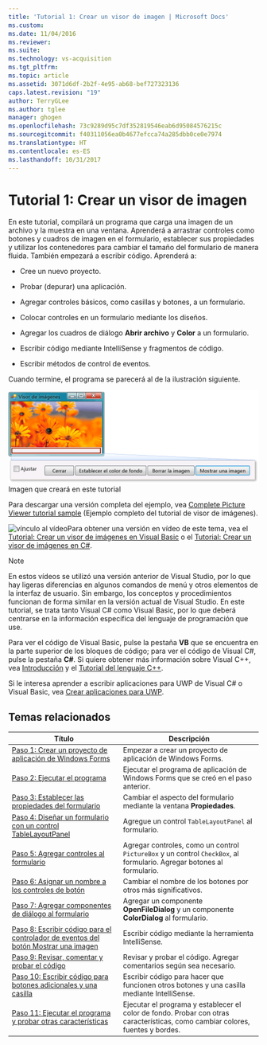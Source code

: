 ```yaml
---
title: 'Tutorial 1: Crear un visor de imagen | Microsoft Docs'
ms.custom: 
ms.date: 11/04/2016
ms.reviewer: 
ms.suite: 
ms.technology: vs-acquisition
ms.tgt_pltfrm: 
ms.topic: article
ms.assetid: 3071d6df-2b2f-4e95-ab68-bef727323136
caps.latest.revision: "19"
author: TerryGLee
ms.author: tglee
manager: ghogen
ms.openlocfilehash: 73c9289d95c7df352819546eab6d95084576215c
ms.sourcegitcommit: f40311056ea0b4677efcca74a285dbb0ce0e7974
ms.translationtype: HT
ms.contentlocale: es-ES
ms.lasthandoff: 10/31/2017
---
```

# <a name="tutorial-1-create-a-picture-viewer"></a>Tutorial 1: Crear un visor de imagen
En este tutorial, compilará un programa que carga una imagen de un archivo y la muestra en una ventana. Aprenderá a arrastrar controles como botones y cuadros de imagen en el formulario, establecer sus propiedades y utilizar los contenedores para cambiar el tamaño del formulario de manera fluida. También empezará a escribir código. Aprenderá a:  
  
-   Cree un nuevo proyecto.  
  
-   Probar (depurar) una aplicación.  
  
-   Agregar controles básicos, como casillas y botones, a un formulario.  
  
-   Colocar controles en un formulario mediante los diseños.  
  
-   Agregar los cuadros de diálogo **Abrir archivo** y **Color** a un formulario.  
  
-   Escribir código mediante IntelliSense y fragmentos de código.  
  
-   Escribir métodos de control de eventos.  
  
 Cuando termine, el programa se parecerá al de la ilustración siguiente.  
  
 ![Imagen que creará en este tutorial](../ide/media/express_pictureviewerdone.png "Express_PictureViewerDone")  
Imagen que creará en este tutorial  
  
 Para descargar una versión completa del ejemplo, vea [Complete Picture Viewer tutorial sample](http://code.msdn.microsoft.com/Complete-Picture-Viewer-7d91d3a8) (Ejemplo completo del tutorial de visor de imágenes).  
  
 ![vínculo al vídeo](../data-tools/media/playvideo.gif "ReproducirVídeo")Para obtener una versión en vídeo de este tema, vea el [Tutorial: Crear un visor de imágenes en Visual Basic](http://go.microsoft.com/fwlink/?LinkId=205207) o el [Tutorial: Crear un visor de imágenes en C#](http://go.microsoft.com/fwlink/?LinkId=205198).  
  
> [!NOTE]
>  En estos vídeos se utilizó una versión anterior de Visual Studio, por lo que hay ligeras diferencias en algunos comandos de menú y otros elementos de la interfaz de usuario. Sin embargo, los conceptos y procedimientos funcionan de forma similar en la versión actual de Visual Studio. En este tutorial, se trata tanto Visual C# como Visual Basic, por lo que deberá centrarse en la información específica del lenguaje de programación que use.  
>   
>  Para ver el código de Visual Basic, pulse la pestaña **VB** que se encuentra en la parte superior de los bloques de código; para ver el código de Visual C#, pulse la pestaña **C#**. Si quiere obtener más información sobre Visual C++, vea [Introducción](../ide/getting-started-with-cpp-in-visual-studio.md) y el [Tutorial del lenguaje C++](http://www.cplusplus.com/doc/tutorial/).  
>   
>  Si le interesa aprender a escribir aplicaciones para UWP de Visual C# o Visual Basic, vea [Crear aplicaciones para UWP](https://developer.microsoft.com/windows/apps).
  
## <a name="related-topics"></a>Temas relacionados  
  
|Título|Descripción|  
|-----------|-----------------|  
|[Paso 1: Crear un proyecto de aplicación de Windows Forms](../ide/step-1-create-a-windows-forms-application-project.md)|Empezar a crear un proyecto de aplicación de Windows Forms.|  
|[Paso 2: Ejecutar el programa](../ide/step-2-run-your-program.md)|Ejecutar el programa de aplicación de Windows Forms que se creó en el paso anterior.|  
|[Paso 3: Establecer las propiedades del formulario](../ide/step-3-set-your-form-properties.md)|Cambiar el aspecto del formulario mediante la ventana **Propiedades**.|  
|[Paso 4: Diseñar un formulario con un control TableLayoutPanel](../ide/step-4-lay-out-your-form-with-a-tablelayoutpanel-control.md)|Agregue un control `TableLayoutPanel` al formulario.|  
|[Paso 5: Agregar controles al formulario](../ide/step-5-add-controls-to-your-form.md)|Agregar controles, como un control `PictureBox` y un control `CheckBox`, al formulario. Agregar botones al formulario.|  
|[Paso 6: Asignar un nombre a los controles de botón](../ide/step-6-name-your-button-controls.md)|Cambiar el nombre de los botones por otros más significativos.|  
|[Paso 7: Agregar componentes de diálogo al formulario](../ide/step-7-add-dialog-components-to-your-form.md)|Agregar un componente **OpenFileDialog** y un componente **ColorDialog** al formulario.|  
|[Paso 8: Escribir código para el controlador de eventos del botón Mostrar una imagen](../ide/step-8-write-code-for-the-show-a-picture-button-event-handler.md)|Escribir código mediante la herramienta IntelliSense.|  
|[Paso 9: Revisar, comentar y probar el código](../ide/step-9-review-comment-and-test-your-code.md)|Revisar y probar el código. Agregar comentarios según sea necesario.|  
|[Paso 10: Escribir código para botones adicionales y una casilla](../ide/step-10-write-code-for-additional-buttons-and-a-check-box.md)|Escribir código para hacer que funcionen otros botones y una casilla mediante IntelliSense.|  
|[Paso 11: Ejecutar el programa y probar otras características](../ide/step-11-run-your-program-and-try-other-features.md)|Ejecutar el programa y establecer el color de fondo. Probar con otras características, como cambiar colores, fuentes y bordes.|